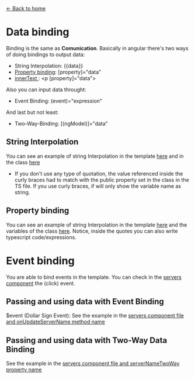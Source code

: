 [<- Back to home](../README.md)

# Data binding

Binding is the same as **Comunication**. Basically in angular there's two ways of doing bindings to output data:
 - String Interpolation: {{data}}
 - [Property binding](../src/app/servers/servers.component.html): [property]="data"
 - [innerText ](../src/app/servers/servers.component.html): <p [property]="data"></p>

 Also you can input data throught:
  - Event Binding: (event)="expression"

And last but not least:
  - Two-Way-Binding: [(ngModel)]="data"



## String Interpolation
You can see an example of string Interpolation in the template [here](../src/app/server/server.component.html) and in the class [here](../src/app/server/server.component.ts) 
* If you don't use any type of quotation, the value referenced inside the curly braces had to match with the public property set in the class in the TS file. If you use curly braces, if will only show the variable name as string.

## Property binding
You can see an example of string Interpolation in the template [here](../src/app/servers/servers.component.html) and the variables of the class [here](../src/app/servers/servers.component.ts). Notice, inside the quotes you can also write typescript code/expressions.



# Event binding
You are able to bind events in the template. You can check in the [servers component](../src/app/servers/servers.component.html) the (click) event. 

## Passing and using data with Event Binding
$event (Dollar Sign Event): See the example in the [servers component file and onUpdateServerName method name](../src/app/servers/servers.component.ts)

## Passing and using data with Two-Way Data Binding
See the example in the [servers component file and serverNameTwoWay property name](../src/app/servers/servers.component.ts)